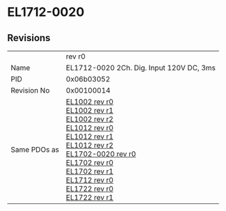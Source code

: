 # EL1712-0020

## Revisions
<table>
<tr>
<td></td>
<td>rev r0</td>
</tr>
<tr>
<td>Name</td>
<td>EL1712-0020 2Ch. Dig. Input 120V DC, 3ms</td>
</tr>
<tr>
<td>PID</td>
<td>0x06b03052</td>
</tr>
<tr>
<td>Revision No</td>
<td>0x00100014</td>
</tr>
<tr>
<td>Same PDOs as</td>
<td><a href="EL1002.md">EL1002 rev r0</a><br/><a href="EL1002.md">EL1002 rev r1</a><br/><a href="EL1002.md">EL1002 rev r2</a><br/><a href="EL1012.md">EL1012 rev r0</a><br/><a href="EL1012.md">EL1012 rev r1</a><br/><a href="EL1012.md">EL1012 rev r2</a><br/><a href="EL1702-0020.md">EL1702-0020 rev r0</a><br/><a href="EL1702.md">EL1702 rev r0</a><br/><a href="EL1702.md">EL1702 rev r1</a><br/><a href="EL1712.md">EL1712 rev r0</a><br/><a href="EL1722.md">EL1722 rev r0</a><br/><a href="EL1722.md">EL1722 rev r1</a></td>
</tr>
</table>
